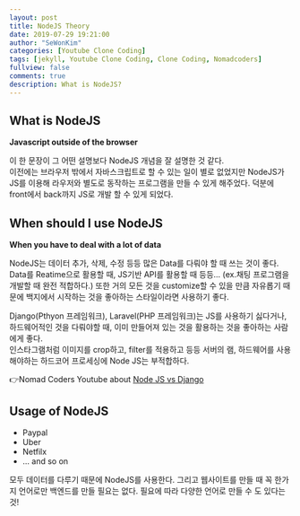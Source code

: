 ```yaml
---
layout: post
title: NodeJS Theory
date: 2019-07-29 19:21:00
author: "SeWonKim"
categories: [Youtube Clone Coding]
tags: [jekyll, Youtube Clone Coding, Clone Coding, Nomadcoders]
fullview: false
comments: true
description: What is NodeJS?
---
```



## What is NodeJS
**Javascript outside of the browser**

이 한 문장이 그 어떤 설명보다 NodeJS 개념을 잘 설명한 것 같다.       
이전에는 브라우저 밖에서 자바스크립트로 할 수 있는 일이 별로 없었지만 NodeJS가 JS를 이용해 라우저와 별도로 동작하는 프로그램을 만들 수 있게 해주었다.
덕분에 front에서 back까지 JS로 개발 할 수 있게 되었다.


## When should I use NodeJS 
**When you have to deal with a lot of data** 

NodeJS는 데이터 추가, 삭제, 수정 등등 많은 Data를 다뤄야 할 때 쓰는 것이 좋다. 
Data를 Reatime으로 활용할 때, JS기반 API를 활용할 때 등등... (ex.채팅 프로그램을 개발할 때 완전 적합하다.)
또한 거의 모든 것을 customize할 수 있을 만큼 자유롭기 때문에 백지에서 시작하는 것을 좋아하는 스타일이라면 사용하기 좋다.      

Django(Pthyon 프레임워크), Laravel(PHP 프레임워크)는 JS를 사용하기 싫다거나, 하드웨어적인 것을 다뤄야할 때, 이미 만들어져 있는 것을 활용하는 것을 좋아하는 사람에게 좋다.      
인스타그램처럼 이미지를 crop하고, filter를 적용하고 등등 서버의 램, 하드웨어를 사용해야하는 하드코어 프로세싱에 Node JS는 부적합하다. 

👉Nomad Coders Youtube about [Node JS vs Django](https://www.youtube.com/watch?v=PnhmeFakkXg)


## Usage of NodeJS
* Paypal
* Uber
* Netfilx
* ... and so on

모두 데이터를 다루기 때문에 NodeJS를 사용한다. 그리고 웹사이트를 만들 때 꼭 한가지 언어로만 백엔드를 만들 필요는 없다.
필요에 따라 다양한 언어로 만들 수 도 있다는 것!
